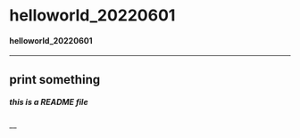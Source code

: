 # helloworld_20220601

#### helloworld_20220601
***
## print something

##### this is a README file
__
